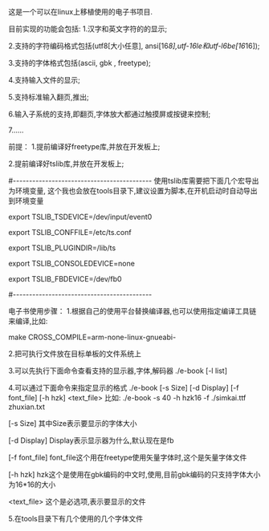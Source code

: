 这是一个可以在linux上移植使用的电子书项目.

目前实现的功能会包括:
1.汉字和英文字符的的显示;

2.支持的字符编码格式包括(utf8[大小任意], ansi[16*8],utf-16le和utf-l6be[16*16]);

3.支持的字体格式包括(ascii, gbk , freetype);

4.支持输入文件的显示;

5.支持标准输入翻页,推出;

6.输入子系统的支持,即翻页,字体放大都通过触摸屏或按键来控制;

7......

前提：
1.提前编译好freetype库,并放在开发板上;

2.提前编译好tslib库,并放在开发板上;




#-------------------------------------------
使用tslib库需要把下面几个宏导出为环境变量,
这个我也会放在tools目录下,建议设置为脚本,在开机启动时自动导出到环境变量

export TSLIB_TSDEVICE=/dev/input/event0

export TSLIB_CONFFILE=/etc/ts.conf

export TSLIB_PLUGINDIR=/lib/ts

export TSLIB_CONSOLEDEVICE=none

export TSLIB_FBDEVICE=/dev/fb0

#-------------------------------------------


电子书使用步骤：
1.根据自己的使用平台替换编译器,也可以使用指定编译工具链来编译,比如:

make CROSS_COMPILE=arm-none-linux-gnueabi-

2.把可执行文件放在目标单板的文件系统上


3.可以先执行下面命令查看支持的显示器,字体,解码器
./e-book [-l list] 

4.可以通过下面命令来指定显示的格式
./e-book [-s Size] [-d Display] [-f font_file] [-h hzk] <text_file>
比如:
./e-book -s 40 -h hzk16 -f ./simkai.ttf zhuxian.txt 

[-s Size] 其中Size表示要显示的字体大小

[-d Display] Display表示显示器为什么,默认现在是fb

[-f font_file] font_file这个用在freetype使用矢量字体时,这个是矢量字体文件

[-h hzk] hzk这个是使用在gbk编码的中文时,使用,目前gbk编码的只支持字体大小为16*16的大小

<text_file> 这个是必选项,表示要显示的文件


5.在tools目录下有几个使用的几个字体文件
